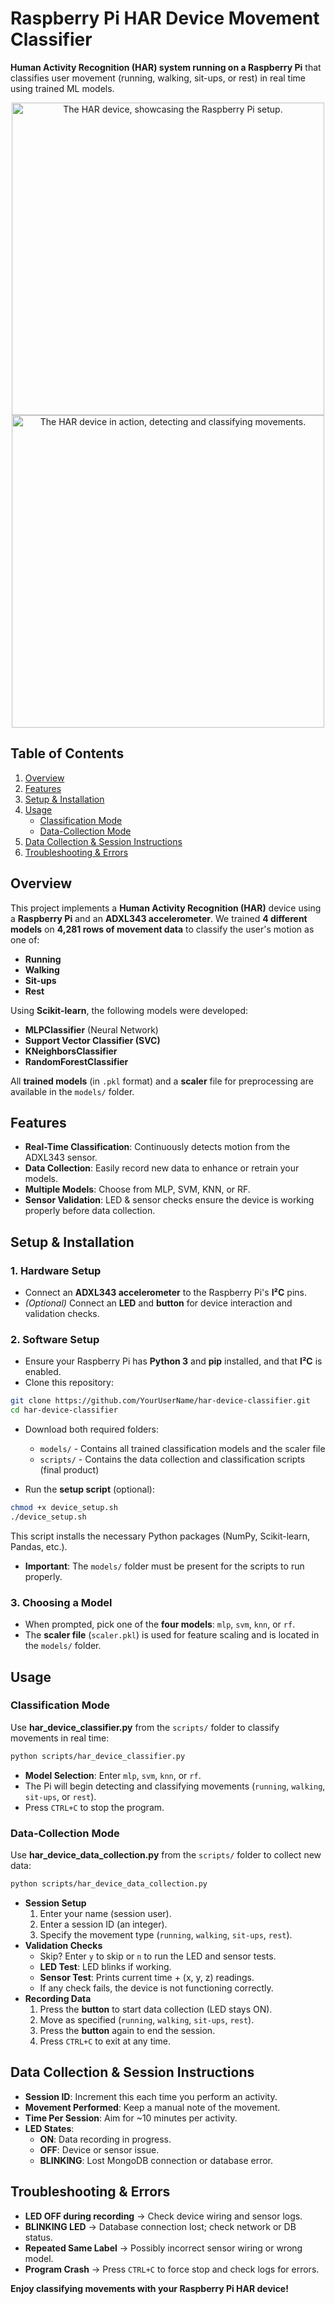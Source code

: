 # Raspberry Pi HAR Device Movement Classifier

**Human Activity Recognition (HAR) system running on a Raspberry Pi** that classifies user movement (running, walking, sit-ups, or rest) in real time using trained ML models.

<div align="center">
  <img src="https://github.com/user-attachments/assets/74ee28ad-a053-42b3-ab22-7ea457b5cca4"
       alt="The HAR device, showcasing the Raspberry Pi setup."
       width="500" />
  <img src="https://github.com/user-attachments/assets/dcb70b2d-a91c-481f-b905-1f84927321aa"
       alt="The HAR device in action, detecting and classifying movements."
       width="500" />
</div>

## Table of Contents
1. [Overview](#overview)
2. [Features](#features)
3. [Setup & Installation](#setup--installation)
4. [Usage](#usage)
   * [Classification Mode](#classification-mode)
   * [Data-Collection Mode](#data-collection-mode)
5. [Data Collection & Session Instructions](#data-collection--session-instructions)
6. [Troubleshooting & Errors](#troubleshooting--errors)

## Overview
This project implements a **Human Activity Recognition (HAR)** device using a **Raspberry Pi** and an **ADXL343 accelerometer**. We trained **4 different models** on **4,281 rows of movement data** to classify the user's motion as one of:
* **Running**
* **Walking**
* **Sit-ups**
* **Rest**

Using **Scikit-learn**, the following models were developed:
* **MLPClassifier** (Neural Network)
* **Support Vector Classifier (SVC)**
* **KNeighborsClassifier**
* **RandomForestClassifier**

All **trained models** (in `.pkl` format) and a **scaler** file for preprocessing are available in the `models/` folder.

## Features
* **Real-Time Classification**: Continuously detects motion from the ADXL343 sensor.
* **Data Collection**: Easily record new data to enhance or retrain your models.
* **Multiple Models**: Choose from MLP, SVM, KNN, or RF.
* **Sensor Validation**: LED & sensor checks ensure the device is working properly before data collection.

## Setup & Installation

### 1. Hardware Setup
* Connect an **ADXL343 accelerometer** to the Raspberry Pi's **I²C** pins.
* *(Optional)* Connect an **LED** and **button** for device interaction and validation checks.

### 2. Software Setup
* Ensure your Raspberry Pi has **Python 3** and **pip** installed, and that **I²C** is enabled.
* Clone this repository:
```bash
git clone https://github.com/YourUserName/har-device-classifier.git
cd har-device-classifier
```
* Download both required folders:
  * `models/` - Contains all trained classification models and the scaler file
  * `scripts/` - Contains the data collection and classification scripts (final product)

* Run the **setup script** (optional):
```bash
chmod +x device_setup.sh
./device_setup.sh
```
This script installs the necessary Python packages (NumPy, Scikit-learn, Pandas, etc.).

* **Important**: The `models/` folder must be present for the scripts to run properly.

### 3. Choosing a Model
* When prompted, pick one of the **four models**: `mlp`, `svm`, `knn`, or `rf`.
* The **scaler file** (`scaler.pkl`) is used for feature scaling and is located in the `models/` folder.

## Usage

### Classification Mode
Use **har_device_classifier.py** from the `scripts/` folder to classify movements in real time:
```bash
python scripts/har_device_classifier.py
```
* **Model Selection**: Enter `mlp`, `svm`, `knn`, or `rf`.
* The Pi will begin detecting and classifying movements (`running`, `walking`, `sit-ups`, or `rest`).
* Press `CTRL+C` to stop the program.

### Data-Collection Mode
Use **har_device_data_collection.py** from the `scripts/` folder to collect new data:
```bash
python scripts/har_device_data_collection.py
```
* **Session Setup**
   1. Enter your name (session user).
   2. Enter a session ID (an integer).
   3. Specify the movement type (`running`, `walking`, `sit-ups`, `rest`).
* **Validation Checks**
   * Skip? Enter `y` to skip or `n` to run the LED and sensor tests.
   * **LED Test**: LED blinks if working.
   * **Sensor Test**: Prints current time + (x, y, z) readings.
   * If any check fails, the device is not functioning correctly.
* **Recording Data**
   1. Press the **button** to start data collection (LED stays ON).
   2. Move as specified (`running`, `walking`, `sit-ups`, `rest`).
   3. Press the **button** again to end the session.
   4. Press `CTRL+C` to exit at any time.

## Data Collection & Session Instructions
* **Session ID**: Increment this each time you perform an activity.
* **Movement Performed**: Keep a manual note of the movement.
* **Time Per Session**: Aim for ~10 minutes per activity.
* **LED States**:
   * **ON**: Data recording in progress.
   * **OFF**: Device or sensor issue.
   * **BLINKING**: Lost MongoDB connection or database error.

## Troubleshooting & Errors
* **LED OFF during recording** → Check device wiring and sensor logs.
* **BLINKING LED** → Database connection lost; check network or DB status.
* **Repeated Same Label** → Possibly incorrect sensor wiring or wrong model.
* **Program Crash** → Press `CTRL+C` to force stop and check logs for errors.

**Enjoy classifying movements with your Raspberry Pi HAR device!**
